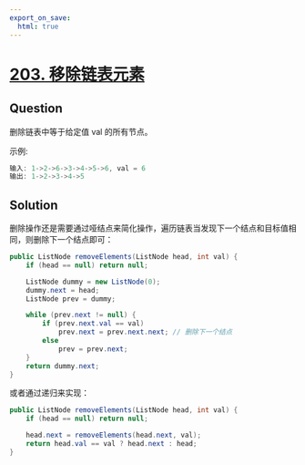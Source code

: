 ```yaml
---
export_on_save:
  html: true
---
```


# [203. 移除链表元素](https://leetcode-cn.com/problems/remove-linked-list-elements/submissions/)

## Question

删除链表中等于给定值 val 的所有节点。

示例:

```java
输入: 1->2->6->3->4->5->6, val = 6
输出: 1->2->3->4->5
```

## Solution

删除操作还是需要通过哑结点来简化操作，遍历链表当发现下一个结点和目标值相同，则删除下一个结点即可：

```java
public ListNode removeElements(ListNode head, int val) {
    if (head == null) return null;

    ListNode dummy = new ListNode(0);
    dummy.next = head;
    ListNode prev = dummy;

    while (prev.next != null) {
        if (prev.next.val == val)
            prev.next = prev.next.next; // 删除下一个结点
        else
            prev = prev.next;
    }
    return dummy.next;
}
```

或者通过递归来实现：

```java
public ListNode removeElements(ListNode head, int val) {
    if (head == null) return null;

    head.next = removeElements(head.next, val);
    return head.val == val ? head.next : head;
}
```
